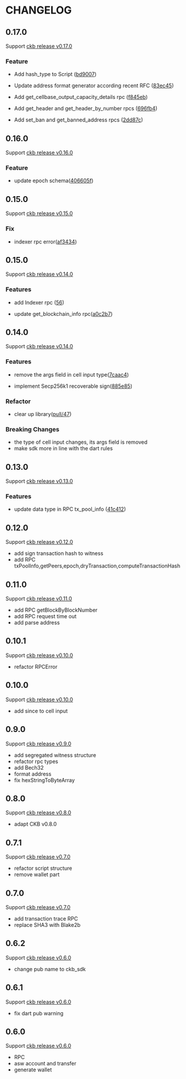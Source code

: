 # CHANGELOG

## 0.17.0

Support [ ckb release v0.17.0](https://github.com/nervosnetwork/ckb/releases/tag/v0.17.0)

### Feature

- Add hash_type to Script ([bd9007](https://github.com/BaojunCZ/ckb-sdk-dart/commit/bd900776e2dfdf1c955442f5601feda423e563c8))

- Update address format generator according recent RFC ([83ec45](https://github.com/BaojunCZ/ckb-sdk-dart/commit/83ec45168451f509942984b719eee6818fad32c6))

- Add get_cellbase_output_capacity_details rpc ([f845eb](https://github.com/BaojunCZ/ckb-sdk-dart/commit/f845ebdf8591d87ca72f4d69495480ba68cdbb75))

- Add get_header and get_header_by_number rpcs ([696fb4](https://github.com/BaojunCZ/ckb-sdk-dart/commit/696fb4d3db48c80d7c7c3a1bba11402c28f1752f))

- Add set_ban and get_banned_address rpcs ([2dd87c](https://github.com/BaojunCZ/ckb-sdk-dart/commit/2dd87cf22d12cb44de0f9fbce63b4c4e43e81f43))

## 0.16.0

Support [ ckb release v0.16.0](https://github.com/nervosnetwork/ckb/releases/tag/v0.16.0)

### Feature

- update epoch schema([406605f](https://github.com/BaojunCZ/ckb-sdk-dart/commit/406605f7d3138389d1d0e0a482162e74b0f72cc0))

## 0.15.0

Support [ ckb release v0.15.0](https://github.com/nervosnetwork/ckb/releases/tag/v0.15.0)

### Fix

- indexer rpc error([af3434](https://github.com/BaojunCZ/ckb-sdk-dart/commit/af3434dc796510d4f254fad033c82ca3920dc7de))

## 0.15.0

Support [ ckb release v0.14.0](https://github.com/nervosnetwork/ckb/releases/tag/v0.15.0)

### Features

- add Indexer rpc ([56](https://github.com/BaojunCZ/ckb-sdk-dart/pull/56))

- update get_blockchain_info rpc([a0c2b7](https://github.com/BaojunCZ/ckb-sdk-dart/pull/45/commits/a0c2b71776e6412ae41afeb873df9b82562752f1))

## 0.14.0

Support [ ckb release v0.14.0](https://github.com/nervosnetwork/ckb/releases/tag/v0.14.0)

### Features

- remove the args field in cell input type([7caac4](https://github.com/BaojunCZ/ckb-sdk-dart/pull/45/commits/7caac4a118cd5c3290e01f062ea224a0bed275ad))

- implement Secp256k1 recoverable sign([885e85](https://github.com/BaojunCZ/ckb-sdk-dart/commit/885e857cc9c493bfb2641777ef1527b96f083d07))

### Refactor

- clear up library([pull/47](https://github.com/BaojunCZ/ckb-sdk-dart/pull/47))

### Breaking Changes

- the type of cell input changes, its args field is removed
- make sdk more in line with the dart rules

## 0.13.0

Support [ ckb release v0.13.0](https://github.com/nervosnetwork/ckb/releases/tag/v0.13.0)

### Features

- update data type in RPC tx_pool_info ([41c412](https://github.com/BaojunCZ/ckb-sdk-dart/commit/41c4120ebc247d744d01113cb2785394445c5b1e))

## 0.12.0

Support [ ckb release v0.12.0](https://github.com/nervosnetwork/ckb/releases/tag/v0.12.0)

- add sign transaction hash to witness
- add RPC txPoolInfo,getPeers,epoch,dryTransaction,computeTransactionHash

## 0.11.0

Support [ ckb release v0.11.0](https://github.com/nervosnetwork/ckb/releases/tag/v0.11.0)

- add RPC getBlockByBlockNumber
- add RPC request time out
- add parse address

## 0.10.1

Support [ ckb release v0.10.0](https://github.com/nervosnetwork/ckb/releases/tag/v0.10.0)

- refactor RPCError

## 0.10.0

Support [ ckb release v0.10.0](https://github.com/nervosnetwork/ckb/releases/tag/v0.10.0)

- add since to cell input

## 0.9.0

Support [ ckb release v0.9.0](https://github.com/nervosnetwork/ckb/releases/tag/v0.9.0)

- add segregated witness structure
- refactor rpc types
- add Bech32
- format address
- fix hexStringToByteArray

## 0.8.0

Support [ ckb release v0.8.0](https://github.com/nervosnetwork/ckb/releases/tag/v0.8.0)

- adapt CKB v0.8.0

## 0.7.1

Support [ ckb release v0.7.0](https://github.com/nervosnetwork/ckb/releases/tag/v0.7.0)

- refactor script structure
- remove wallet part

## 0.7.0

Support [ ckb release v0.7.0](https://github.com/nervosnetwork/ckb/releases/tag/v0.7.0)

- add transaction trace RPC
- replace SHA3 with Blake2b

## 0.6.2

Support [ ckb release v0.6.0](https://github.com/nervosnetwork/ckb/releases/tag/v0.6.0)

- change pub name to ckb_sdk

## 0.6.1

Support [ ckb release v0.6.0](https://github.com/nervosnetwork/ckb/releases/tag/v0.6.0)

- fix dart pub warning

## 0.6.0

Support [ ckb release v0.6.0](https://github.com/nervosnetwork/ckb/releases/tag/v0.6.0)

- RPC
- asw account and transfer
- generate wallet
